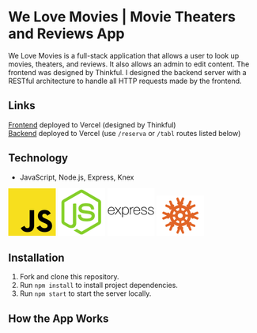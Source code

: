 # We Love Movies | Movie Theaters and Reviews App

We Love Movies is a full-stack application that allows a user to look up movies, theaters, and reviews. It also allows an admin to edit content. The frontend was designed by Thinkful. I designed the backend server with a RESTful architecture to handle all HTTP requests made by the frontend.

## Links

[Frontend]() deployed to Vercel (designed by Thinkful)    
[Backend]() deployed to Vercel (use `/reserva` or `/tabl` routes listed below)

## Technology

- JavaScript, Node.js, Express, Knex  
  
![Javascript icon](images/javascript.png)
![Node.js icon](images/node-js.png)
![Express icon](images/express.png)
![Knex icon](images/knex.png)  
  
## Installation

1. Fork and clone this repository.
2. Run `npm install` to install project dependencies.
3. Run `npm start` to start the server locally.

## How the App Works
